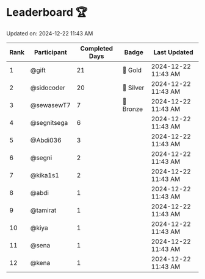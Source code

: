 # Leaderboard 🏆

Updated on: 2024-12-22 11:43 AM

| Rank | Participant       | Completed Days | Badge      | Last Updated         |
|------|-------------------|----------------|------------|----------------------|
| 1    | @gift             | 21             | 🏅 Gold     | 2024-12-22 11:43 AM |
| 2    | @sidocoder        | 20             | 🥈 Silver   | 2024-12-22 11:43 AM |
| 3    | @sewasewT7        | 7              | 🥉 Bronze   | 2024-12-22 11:43 AM |
| 4    | @segnitsega       | 6              |            | 2024-12-22 11:43 AM |
| 5    | @Abdi036          | 3              |            | 2024-12-22 11:43 AM |
| 6    | @segni            | 2              |            | 2024-12-22 11:43 AM |
| 7    | @kika1s1          | 2              |            | 2024-12-22 11:43 AM |
| 8    | @abdi             | 1              |            | 2024-12-22 11:43 AM |
| 9    | @tamirat          | 1              |            | 2024-12-22 11:43 AM |
| 10   | @kiya             | 1              |            | 2024-12-22 11:43 AM |
| 11   | @sena             | 1              |            | 2024-12-22 11:43 AM |
| 12   | @kena             | 1              |            | 2024-12-22 11:43 AM |
